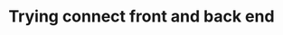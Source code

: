 # Trying connect front and back end
<?php

require ('../cvsubmition_db.php');
if(mysqli_ping($dbs))
{echo'MySQL server'.mysqli_get_server_info($dbc). 'on'.mysli_get_host_info($dbc);}






?>
